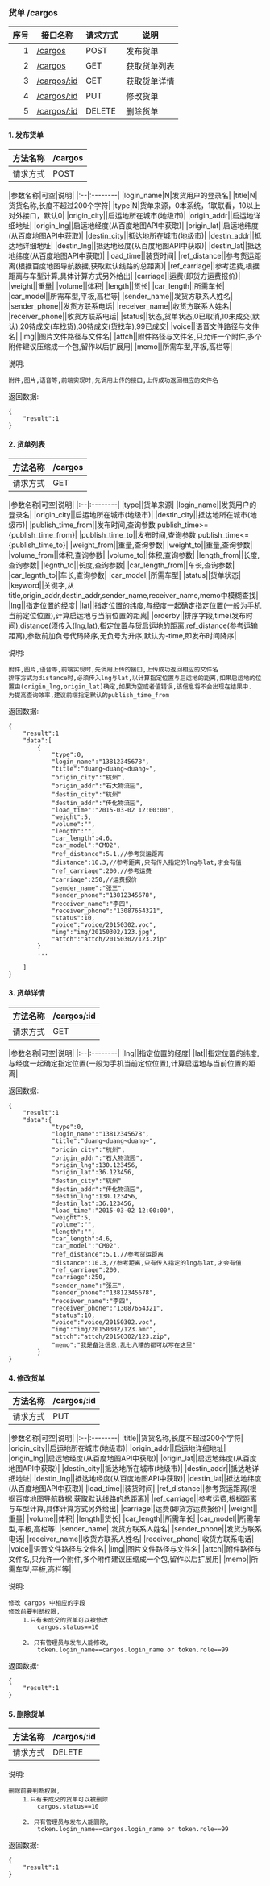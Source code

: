 ### 货单 /cargos

序号		|接口名称  |请求方式|说明
------:|--------|-------------------|------------------
  1|[/cargos](#add_cargo)			|POST 	|发布货单
  2|[/cargos](#cargo_list)			|GET 	|获取货单列表
  3|[/cargos/:id](#view_cargo)		|GET 	|获取货单详情
  4|[/cargos/:id](#update_cargo)	|PUT 	|修改货单
  5|[/cargos/:id](#del_cargo)		|DELETE	|删除货单


#### 1. <label id="add_cargo">发布货单</label>

|方法名称|/cargos|
|:----|:--------|
|请求方式|POST|

|参数名称|可空|说明|
|:--|:--------|
|login_name|N|发货用户的登录名|
|title|N|货货名称,长度不超过200个字符|
|type|N|货单来源，0本系统，1联联看，10以上对外接口，默认0|
|origin_city||启运地所在城市(地级市)|
|origin_addr||启运地详细地址|
|origin_lng||启运地经度(从百度地图API中获取)|
|origin_lat||启运地纬度(从百度地图API中获取)|
|destin_city||抵达地所在城市(地级市)|
|destin_addr||抵达地详细地址|
|destin_lng||抵达地经度(从百度地图API中获取)|
|destin_lat||抵达地纬度(从百度地图API中获取)|
|load_time||装货时间|
|ref_distance||参考货运距离(根据百度地图导航数据,获取默认线路的总距离)|
|ref_carriage||参考运费,根据距离与车型计算,具体计算方式另外给出|
|carriage||运费(即货方运费报价)|
|weight||重量|
|volume||体积|
|length||货长|
|car_length||所需车长|
|car_model||所需车型,平板,高栏等|
|sender_name||发货方联系人姓名|
|sender_phone||发货方联系电话|
|receiver_name||收货方联系人姓名|
|receiver_phone||收货方联系电话|
|status||状态,货单状态,0已取消,10未成交(默认),20待成交(车找货),30待成交(货找车),99已成交|
|voice||语音文件路径与文件名|
|img||图片文件路径与文件名|
|attch||附件路径与文件名,只允许一个附件,多个附件建议压缩成一个包,留作以后扩展用|
|memo||所需车型,平板,高栏等|

说明:

	附件,图片,语音等,前端实现时,先调用上传的接口,上传成功返回相应的文件名

返回数据:
>
	{
		"result":1
	}
	
#### 2. <label id="cargo_list">货单列表</label>

|方法名称|/cargos|
|:----|:--------|
|请求方式|GET|

|参数名称|可空|说明|
|:--|:--------|
|type||货单来源|
|login_name||发货用户的登录名|
|origin_city||启运地所在城市(地级市)|
|destin_city||抵达地所在城市(地级市)|
|publish_time_from||发布时间,查询参数 publish_time>={publish_time_from}|
|publish_time_to||发布时间,查询参数 publish_time<={publish_time_to}|
|weight_from||重量,查询参数|
|weight_to||重量,查询参数|
|volume_from||体积,查询参数|
|volume_to||体积,查询参数|
|length_from||长度,查询参数|
|legnth_to||长度,查询参数|
|car_length_from||车长,查询参数|
|car_legnth_to||车长,查询参数|
|car_model||所需车型|
|status||货单状态|
|keyword||关键字,从title,origin_addr,destin_addr,sender_name,receiver_name,memo中模糊查找|
|lng||指定位置的经度|
|lat||指定位置的纬度,与经度一起确定指定位置(一般为手机当前定位位置),计算启运地与当前位置的距离|
|orderby||排序字段,time(发布时间),distance(须传入(lng,lat),指定位置与货启运地的距离,ref_distance(参考运输距离),参数前加负号代码降序,无负号为升序,默认为-time,即发布时间降序|


说明:

	附件,图片,语音等,前端实现时,先调用上传的接口,上传成功返回相应的文件名
	排序方式为distance时,必须传入lng与lat,以计算指定位置与启运地的距离,如果启运地的位置由(origin_lng,origin_lat)确定,如果为空或者值错误,该信息将不会出现在结果中.
	为提高查询效率,建议前端指定默认的publish_time_from
	

返回数据:
>
	{
		"result":1
		"data":[
			{
				"type":0,
				"login_name":"13812345678",
				"title":"duang~duang~duang~",
				"origin_city":"杭州",
				"origin_addr":"石大物流园",
				"destin_city":"杭州"
				"destin_addr":"传化物流园",
				"load_time":"2015-03-02 12:00:00",
				"weight":5,
				"volume":"",
				"length":"",
				"car_length":4.6,
				"car_model":"CM02",
				"ref_distance":5.1,//参考货运距离
				"distance":10.3,//参考距离,只有传入指定的lng与lat,才会有值
				"ref_carriage":200,//参考运费
				"carriage":250,//运费报价
				"sender_name":"张三",
				"sender_phone":"13812345678",
				"receiver_name":"李四",
				"receiver_phone":"13087654321",
				"status":10,
				"voice":"voice/20150302.voc",
				"img":"img/20150302/123.jpg",
				"attch":"attch/20150302/123.zip"
			}
			...
			
		]
	}
	
#### 3. <label id="view_cargo">货单详情</label>

|方法名称|/cargos/:id|
|:----|:--------|
|请求方式|GET|

|参数名称|可空|说明|
|:--|:--------|
|lng||指定位置的经度|
|lat||指定位置的纬度,与经度一起确定指定位置(一般为手机当前定位位置),计算启运地与当前位置的距离|

返回数据:
>
	{
		"result":1
		"data":{
				"type":0,
				"login_name":"13812345678",
				"title":"duang~duang~duang~",
				"origin_city":"杭州",
				"origin_addr":"石大物流园",
				"origin_lng":130.123456,
				"origin_lat":36.123456,
				"destin_city":"杭州"
				"destin_addr":"传化物流园",
				"destin_lng":130.123456,
				"destin_lat":36.123456,
				"load_time":"2015-03-02 12:00:00",
				"weight":5,
				"volume":"",
				"length":"",
				"car_length":4.6,
				"car_model":"CM02",
				"ref_distance":5.1,//参考货运距离
				"distance":10.3,//参考距离,只有传入指定的lng与lat,才会有值
				"ref_carriage":200,
				"carriage":250,
				"sender_name":"张三",
				"sender_phone":"13812345678",
				"receiver_name":"李四",
				"receiver_phone":"13087654321",
				"status":10,
				"voice":"voice/20150302.voc",
				"img":"img/20150302/123.amr",
				"attch":"attch/20150302/123.zip",
				"memo":"我是备注信息,乱七八糟的都可以写在这里"
			}
	}

#### 4. <label id="update_cargo">修改货单</label>

|方法名称|/cargos/:id|
|:----|:--------|
|请求方式|PUT|

|参数名称|可空|说明|
|:--|:--------|
|title||货货名称,长度不超过200个字符|
|origin_city||启运地所在城市(地级市)|
|origin_addr||启运地详细地址|
|origin_lng||启运地经度(从百度地图API中获取)|
|origin_lat||启运地纬度(从百度地图API中获取)|
|destin_city||抵达地所在城市(地级市)|
|destin_addr||抵达地详细地址|
|destin_lng||抵达地经度(从百度地图API中获取)|
|destin_lat||抵达地纬度(从百度地图API中获取)|
|load_time||装货时间|
|ref_distance||参考货运距离(根据百度地图导航数据,获取默认线路的总距离)|
|ref_carriage||参考运费,根据距离与车型计算,具体计算方式另外给出|
|carriage||运费(即货方运费报价)|
|weight||重量|
|volume||体积|
|length||货长|
|car_length||所需车长|
|car_model||所需车型,平板,高栏等|
|sender_name||发货方联系人姓名|
|sender_phone||发货方联系电话|
|receiver_name||收货方联系人姓名|
|receiver_phone||收货方联系电话|
|voice||语音文件路径与文件名|
|img||图片文件路径与文件名|
|attch||附件路径与文件名,只允许一个附件,多个附件建议压缩成一个包,留作以后扩展用|
|memo||所需车型,平板,高栏等|


说明:

	修改 cargos 中相应的字段
	修改前要判断权限,
		1.只有未成交的货单可以被修改
			cargos.status==10
			
		2. 只有管理员与发布人能修改,
			token.login_name==cargos.login_name or token.role==99
	

返回数据:
>
	{
		"result":1
	}
	
#### 5. <label id="del_cargo">删除货单</label>

|方法名称|/cargos/:id|
|:----|:--------|
|请求方式|DELETE|

说明:

	删除前要判断权限,
		1.只有未成交的货单可以被删除
			cargos.status==10
			
		2. 只有管理员与发布人能删除,
			token.login_name==cargos.login_name or token.role==99
	

返回数据:
>
	{
		"result":1
	}
	